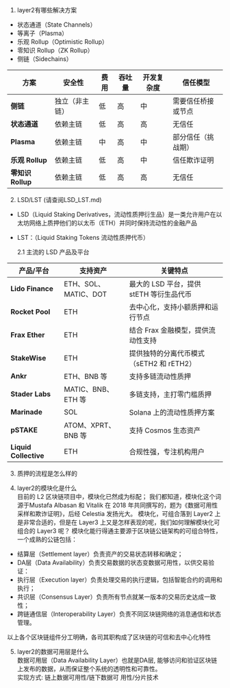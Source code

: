 1. layer2有哪些解决方案
- 状态通道（State Channels）
- 等离子（Plasma）
- 乐观 Rollup（Optimistic Rollup）
- 零知识 Rollup（ZK Rollup）
- 侧链（Sidechains）

| **方案**          | **安全性**       | **费用**  | **吞吐量** | **开发复杂度** | **信任模型**             |
|-------------------|------------------|-----------|------------|----------------|--------------------------|
| **侧链**          | 独立（非主链）      | 低        | 高         | 中             | 需要信任桥接或节点       |
| **状态通道**       | 依赖主链           | 低        | 高         | 高             | 无信任                   |
| **Plasma**        | 依赖主链         | 中        | 高         | 中             | 部分信任（挑战期）       |
| **乐观 Rollup**    | 依赖主链         | 低        | 高         | 中             | 信任欺诈证明             |
| **零知识 Rollup**   | 依赖主链         | 低        | 高         | 高             | 无信任                   |



2. LSD/LST  (请查阅LSD_LST.md)
- LSD（Liquid Staking Derivatives，流动性质押衍生品）是一类允许用户在以太坊网络上质押他们的以太币（ETH）并同时保持流动性的金融产品  
- LST：（Liquid Staking Tokens 流动性质押代币）

  2.1 主流的 LSD 产品及平台

| **产品/平台**    | **支持资产**          | **关键特点**                              |
|------------------|-----------------------|-------------------------------------------|
| **Lido Finance** | ETH、SOL、MATIC、DOT | 最大的 LSD 平台，提供 stETH 等衍生品代币   |
| **Rocket Pool**  | ETH                   | 去中心化，支持小额质押和运行节点           |
| **Frax Ether**   | ETH                   | 结合 Frax 金融模型，提供流动性支持         |
| **StakeWise**    | ETH                   | 提供独特的分离代币模式（sETH2 和 rETH2）   |
| **Ankr**         | ETH、BNB 等           | 支持多链流动性质押                         |
| **Stader Labs**  | MATIC、BNB、ETH 等    | 多链支持，主打零门槛质押                   |
| **Marinade**     | SOL                   | Solana 上的流动性质押方案                 |
| **pSTAKE**       | ATOM、XPRT、BNB 等    | 支持 Cosmos 生态资产                      |
| **Liquid Collective** | ETH               | 合规性强，专注机构用户                    |


3. 质押的流程是怎么样的

4. layer2的模块化是什么  
目前的 L2 区块链项目中，模块化已然成为标配； 我们都知道，模块化这个词源于Mustafa Albasan 和 Vitalik 在 2018 年共同撰写的，题为《数据可用性采样和欺诈证明》，后经 Celestia 发扬光大。
模块化，可组合落到 Layer2 上是非常合适的，但是在 Layer3 上又是怎样表现的呢，我们如何理解模块化可组合的 Layer3 呢？  模块化能行得通主要源于区块链公链架构的可组合特性，一个成熟的公链包括：  

- 结算层（Settlement layer）负责资产的交易状态转移和确定；  
- DA层（Data Availability）负责交易数据的状态变数据可用性，以供交易验证：  
- 执行层（Execution layer）负责处理交易的执行逻辑，包括智能合约的调用和执行；  
- 共识层（Consensus Layer）负责所有节点就某一版本的交易历史达成一致性；  
- 跨链通信层（Interoperability Layer）负责不同区块链网络的消息通信和状态管理。  

以上各个区块链组件分工明确，各司其职构成了区块链的可信和去中心化特性

5. layer2的数据可用层是什么  
数据可用层（Data Availability Layer）也就是DA层, 能够访问和验证区块链上发布的数据，从而保证整个系统的透明性和可靠性。  
实现方式: 链上数据可用性/链下数据可
用性/分片技术  



